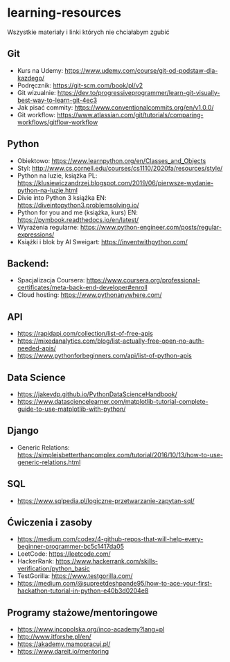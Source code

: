 # learning-resources
Wszystkie materiały i linki których nie chciałabym zgubić

## Git
- Kurs na Udemy: https://www.udemy.com/course/git-od-podstaw-dla-kazdego/
- Podręcznik: https://git-scm.com/book/pl/v2
- Git wizualnie: https://dev.to/progressiveprogrammer/learn-git-visually-best-way-to-learn-git-4ec3
- Jak pisać commity: https://www.conventionalcommits.org/en/v1.0.0/
- Git workflow: https://www.atlassian.com/git/tutorials/comparing-workflows/gitflow-workflow

## Python
- Obiektowo: https://www.learnpython.org/en/Classes_and_Objects
- Styl: http://www.cs.cornell.edu/courses/cs1110/2020fa/resources/style/
- Python na luzie, książka PL: https://klusiewiczandrzej.blogspot.com/2019/06/pierwsze-wydanie-python-na-luzie.html
- Divie into Python 3 książka EN: https://diveintopython3.problemsolving.io/
- Python for you and me (książka, kurs) EN: https://pymbook.readthedocs.io/en/latest/
- Wyrażenia regularne: https://www.python-engineer.com/posts/regular-expressions/
- Książki i blok by Al Sweigart: https://inventwithpython.com/


## Backend:
- Spacjalizacja Coursera: https://www.coursera.org/professional-certificates/meta-back-end-developer#enroll
- Cloud hosting: https://www.pythonanywhere.com/

## API
- https://rapidapi.com/collection/list-of-free-apis
- https://mixedanalytics.com/blog/list-actually-free-open-no-auth-needed-apis/
- https://www.pythonforbeginners.com/api/list-of-python-apis

## Data Science
- https://jakevdp.github.io/PythonDataScienceHandbook/
- https://www.datasciencelearner.com/matplotlib-tutorial-complete-guide-to-use-matplotlib-with-python/

## Django
- Generic Relations: https://simpleisbetterthancomplex.com/tutorial/2016/10/13/how-to-use-generic-relations.html

## SQL
- https://www.sqlpedia.pl/logiczne-przetwarzanie-zapytan-sql/

## Ćwiczenia i zasoby
- https://medium.com/codex/4-github-repos-that-will-help-every-beginner-programmer-bc5c1417da05
- LeetCode: https://leetcode.com/
- HackerRank: https://www.hackerrank.com/skills-verification/python_basic
- TestGorilla: https://www.testgorilla.com/
- https://medium.com/@supreetdeshpande95/how-to-ace-your-first-hackathon-tutorial-in-python-e40b3d0204e8

## Programy stażowe/mentoringowe
- https://www.incopolska.org/inco-academy?lang=pl
- http://www.itforshe.pl/en/
- https://akademy.mamopracuj.pl/
- https://www.dareit.io/mentoring
